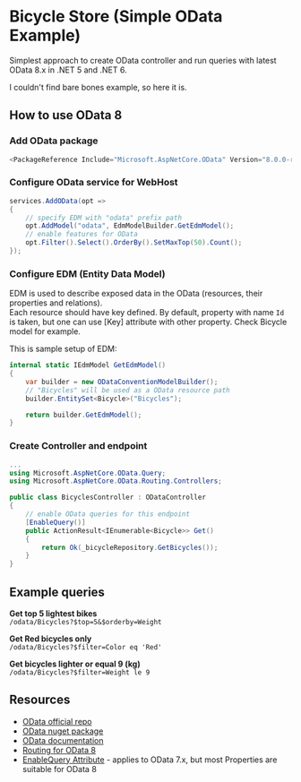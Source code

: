 # Bicycle Store (Simple OData Example)
Simplest approach to create OData controller and run queries with latest OData 8.x in .NET 5 and .NET 6.

I couldn't find bare bones example, so here it is. 

## How to use OData 8
### Add OData package
```csharp
<PackageReference Include="Microsoft.AspNetCore.OData" Version="8.0.0-rc" />
```

### Configure OData service for WebHost
```csharp
services.AddOData(opt =>
{
    // specify EDM with "odata" prefix path
    opt.AddModel("odata", EdmModelBuilder.GetEdmModel();
    // enable features for OData 
    opt.Filter().Select().OrderBy().SetMaxTop(50).Count();
});
```

### Configure EDM (Entity Data Model)
EDM is used to describe exposed data in the OData (resources, their properties and relations).  
Each resource should have key defined. By default, property with name `Id` is taken, but one can use [Key] attribute with other property. Check Bicycle model for example. 

This is sample setup of EDM:
```csharp
internal static IEdmModel GetEdmModel()
{
    var builder = new ODataConventionModelBuilder();
    // "Bicycles" will be used as a OData resource path
    builder.EntitySet<Bicycle>("Bicycles");

    return builder.GetEdmModel();
}
```

### Create Controller and endpoint
```csharp
...
using Microsoft.AspNetCore.OData.Query;
using Microsoft.AspNetCore.OData.Routing.Controllers;

public class BicyclesController : ODataController
{ 
    // enable OData queries for this endpoint
    [EnableQuery()]
    public ActionResult<IEnumerable<Bicycle>> Get()
    {
        return Ok(_bicycleRepository.GetBicycles());
    }
}
```

## Example queries
**Get top 5 lightest bikes**  
`/odata/Bicycles?$top=5&$orderby=Weight`

**Get Red bicycles only**  
`/odata/Bicycles?$filter=Color eq 'Red'`

**Get bicycles lighter or equal 9 (kg)**  
`/odata/Bicycles?$filter=Weight le 9`

## Resources
* [OData official repo](https://github.com/OData/aspnetcoreodata/)
* [OData nuget package](https://www.nuget.org/packages/Microsoft.AspNetCore.OData/)
* [OData documentation](https://www.odata.org/documentation/)
* [Routing for OData 8](https://devblogs.microsoft.com/odata/routing-in-asp-net-core-8-0-preview/)
* [EnableQuery Attribute](https://docs.microsoft.com/en-us/dotnet/api/microsoft.aspnet.odata.enablequeryattribute?view=odata-aspnetcore-7.0#constructors/) - applies to OData 7.x, but most Properties are suitable for OData 8